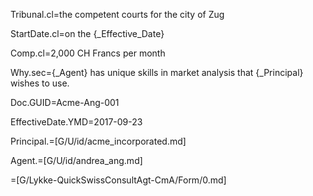 Tribunal.cl=the competent courts for the city of Zug

StartDate.cl=on the {_Effective_Date}

Comp.cl=2,000 CH Francs per month

Why.sec={_Agent} has unique skills in market analysis that {_Principal} wishes to use.

Doc.GUID=Acme-Ang-001

EffectiveDate.YMD=2017-09-23

Principal.=[G/U/id/acme_incorporated.md]

Agent.=[G/U/id/andrea_ang.md]

=[G/Lykke-QuickSwissConsultAgt-CmA/Form/0.md]

